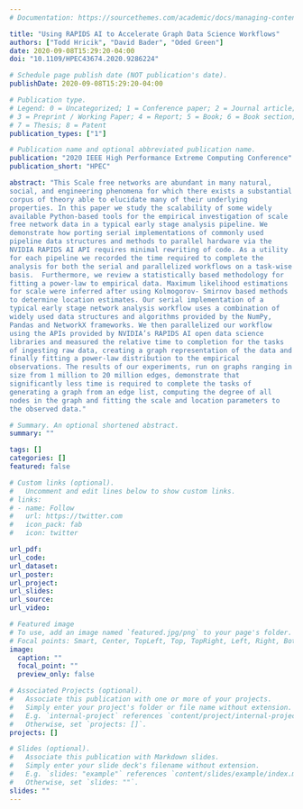 ```yaml
---
# Documentation: https://sourcethemes.com/academic/docs/managing-content/

title: "Using RAPIDS AI to Accelerate Graph Data Science Workflows"
authors: ["Todd Hricik", "David Bader", "Oded Green"]
date: 2020-09-08T15:29:20-04:00
doi: "10.1109/HPEC43674.2020.9286224"

# Schedule page publish date (NOT publication's date).
publishDate: 2020-09-08T15:29:20-04:00

# Publication type.
# Legend: 0 = Uncategorized; 1 = Conference paper; 2 = Journal article;
# 3 = Preprint / Working Paper; 4 = Report; 5 = Book; 6 = Book section;
# 7 = Thesis; 8 = Patent
publication_types: ["1"]

# Publication name and optional abbreviated publication name.
publication: "2020 IEEE High Performance Extreme Computing Conference"
publication_short: "HPEC"

abstract: "This Scale free networks are abundant in many natural,
social, and engineering phenomena for which there exists a substantial
corpus of theory able to elucidate many of their underlying
properties. In this paper we study the scalability of some widely
available Python-based tools for the empirical investigation of scale
free network data in a typical early stage analysis pipeline. We
demonstrate how porting serial implementations of commonly used
pipeline data structures and methods to parallel hardware via the
NVIDIA RAPIDS AI API requires minimal rewriting of code. As a utility
for each pipeline we recorded the time required to complete the
analysis for both the serial and parallelized workflows on a task-wise
basis.  Furthermore, we review a statistically based methodology for
fitting a power-law to empirical data. Maximum likelihood estimations
for scale were inferred after using Kolmogorov- Smirnov based methods
to determine location estimates. Our serial implementation of a
typical early stage network analysis workflow uses a combination of
widely used data structures and algorithms provided by the NumPy,
Pandas and NetworkX frameworks. We then parallelized our workflow
using the APIs provided by NVIDIA’s RAPIDS AI open data science
libraries and measured the relative time to completion for the tasks
of ingesting raw data, creating a graph representation of the data and
finally fitting a power-law distribution to the empirical
observations. The results of our experiments, run on graphs ranging in
size from 1 million to 20 million edges, demonstrate that
significantly less time is required to complete the tasks of
generating a graph from an edge list, computing the degree of all
nodes in the graph and fitting the scale and location parameters to
the observed data."

# Summary. An optional shortened abstract.
summary: ""

tags: []
categories: []
featured: false

# Custom links (optional).
#   Uncomment and edit lines below to show custom links.
# links:
# - name: Follow
#   url: https://twitter.com
#   icon_pack: fab
#   icon: twitter

url_pdf:
url_code:
url_dataset:
url_poster:
url_project:
url_slides:
url_source:
url_video:

# Featured image
# To use, add an image named `featured.jpg/png` to your page's folder. 
# Focal points: Smart, Center, TopLeft, Top, TopRight, Left, Right, BottomLeft, Bottom, BottomRight.
image:
  caption: ""
  focal_point: ""
  preview_only: false

# Associated Projects (optional).
#   Associate this publication with one or more of your projects.
#   Simply enter your project's folder or file name without extension.
#   E.g. `internal-project` references `content/project/internal-project/index.md`.
#   Otherwise, set `projects: []`.
projects: []

# Slides (optional).
#   Associate this publication with Markdown slides.
#   Simply enter your slide deck's filename without extension.
#   E.g. `slides: "example"` references `content/slides/example/index.md`.
#   Otherwise, set `slides: ""`.
slides: ""
---
```

